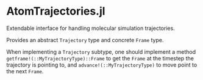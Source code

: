 # AtomTrajectories.jl

Extendable interface for handling molecular simulation trajectories.

Provides an abstract `Trajectory` type and concrete `Frame` type.

When implementing a `Trajectory` subtype, one should implement a method
`getframe!(::MyTrajectoryType)::Frame` to get the `Frame` at the timestep the
trajectory is pointing to, and `advance!(::MyTrajectoryType)` to move point to
the next `Frame`.
